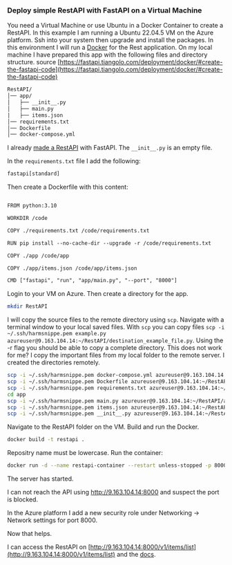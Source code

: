 ### Deploy simple RestAPI with FastAPI on a Virtual Machine

You need a Virtual Machine or use Ubuntu in a Docker Container to create a RestAPI. In this example I am running a Ubuntu 
22.04.5 VM on the Azure platform. Ssh into your system then upgrade and install the packages. In this environment I will run a [Docker](../Azure_Virtual_Machine/Docker_on_Ubuntu.md) for the Rest application. On my local machine I have prepared this app with the following files and directory structure. source [https://fastapi.tiangolo.com/deployment/docker/#create-the-fastapi-code](https://fastapi.tiangolo.com/deployment/docker/#create-the-fastapi-code)

```txt
RestAPI/
│── app/
│   ├── __init__.py
│   ├── main.py
|   ├── items.json
│── requirements.txt
│── Dockerfile
│── docker-compose.yml

```

I already [made a RestAPI](./README.md) with FastAPI. The `__init__.py` is an empty file.

In the `requirements.txt` file I add the following:

```txt
fastapi[standard]
```

Then create a Dockerfile with this content:

```txt

FROM python:3.10

WORKDIR /code

COPY ./requirements.txt /code/requirements.txt

RUN pip install --no-cache-dir --upgrade -r /code/requirements.txt

COPY ./app /code/app

COPY ./app/items.json /code/app/items.json

CMD ["fastapi", "run", "app/main.py", "--port", "8000"]
```

Login to your VM on Azure. Then create a directory for the app.

```bash
mkdir RestAPI
```

 I will copy the source files to the remote directory using `scp`. Navigate with a terminal window to your local saved files. With `scp` you can copy files `scp -i ~/.ssh/harmsnippe.pem example.py azureuser@9.163.104.14:~/RestAPI/destination_example_file.py`. Using the -r flag you should be able to copy a complete directory. This does not work for me? I copy the important files from my local folder to the remote server. I created the directories remotely.

```bash
scp -i ~/.ssh/harmsnippe.pem docker-compose.yml azureuser@9.163.104.14:~/RestAPI
scp -i ~/.ssh/harmsnippe.pem Dockerfile azureuser@9.163.104.14:~/RestAPI
scp -i ~/.ssh/harmsnippe.pem requirements.txt azureuser@9.163.104.14:~/RestAPI
cd app
scp -i ~/.ssh/harmsnippe.pem main.py azureuser@9.163.104.14:~/RestAPI/app
scp -i ~/.ssh/harmsnippe.pem items.json azureuser@9.163.104.14:~/RestAPI/app
scp -i ~/.ssh/harmsnippe.pem __init__.py azureuser@9.163.104.14:~/RestAPI/app
```

Navigate to the RestAPI folder on the VM. Build and run the Docker.

```bash
docker build -t restapi .
```

Repositry name must be lowercase. Run the container:

```bash
docker run -d --name restapi-container --restart unless-stopped -p 8000:8000 restapi
```

The server has started.

I can not reach the API using http://9.163.104.14:8000 and suspect the port is blocked. <!-- markdown-link-check-disable-line -->

In the Azure platform I add a new security role under Networking -> Network settings for port 8000. 

Now that helps. 

I can access the RestAPI on [http://9.163.104.14:8000/v1/items/list](http://9.163.104.14:8000/v1/items/list) and the [docs](http://9.163.104.14:8000/docs). <!-- markdown-link-check-disable-line -->
